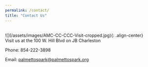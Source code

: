 ```yaml
---
permalink: /contact/
title: "Contact Us"
---
```

 <br />
![](/assets/images/AMC-CC-CCC-Visit-cropped.jpg){: .align-center} <br />
Visit us at the 100 W. Hill Blvd on JB Charleston

Phone: 854-222-3898

Email: palmettospark@palmettospark.org


